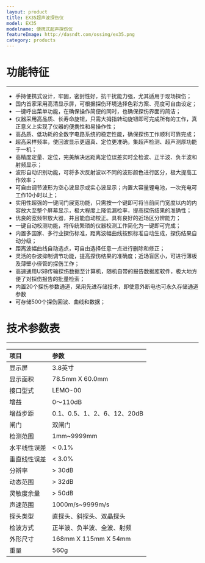 ```yaml
---
layout: product
title: EX35超声波探伤仪
model: EX35
modelname: 便携式超声探伤仪
featureImage: http://dasndt.com/ossimg/ex35.png
category: products
---
```


# 功能特征
---
- 手持便携式设计，牢固，密封性好，抗干扰能力强，尤其适用于现场探伤；
- 国内首家采用高清显示屏，可根据探伤环境选择色彩方案、亮度可自由设定；
- 一键呼出菜单功能，在确保操作简便的同时，也确保探伤界面的简洁；
- 仪器采用高品质、长寿命旋钮，只需大拇指转动旋钮即可完成所有的工作，真正意义上实现了仪器的便携性和易操作性；
- 高品质、低功耗的全数字电路系统的稳定性能，确保探伤工作顺利可靠完成；
- 超高采样频率，使回波显示更逼真、定位更准确，集超声检测、超声测厚功能于一机；
- 高精度定量、定位，完美解决远距离定位误差实时全检波、正半波、负半波和射频显示；
- 波形自动识别功能，可将多次反射波以不同的波形颜色进行区分，极大提高工作效率；
- 可自由调节波形为空心波显示或实心波显示；内置大容量锂电池，一次充电可工作10小时以上；
- 实用性超强的一键间门展宽功能，只需按一个键即可将当前间门宽度以内的内容放大至整个屏幕显示，极大程度上降低漏检率，提高探伤结果的准确性；
- 优良的宽频带放大器，并且能自动校正。具有良好的近场区分辨能力；
- 一键自动校测功能，将传统繁琐的仪器校测工作简化为一键即可完成；
- 内置多国家、多行业探伤标准，距离波幅曲线按照标准自动生成，探伤结果自动分级；
- 距离波幅曲线自动选点，可自由选择任意一点进行删除和修正；
- 灵活的杂波抑制调节功能，提高探伤结果的准确度；近场盲区小，可进行薄板及薄壁小径管的探伤工作；
- 高速通用USB传输探伤数据至计算机，随机自带的报告数据库软件，极大地方便了对探伤报告的批量检索；
- 内置20个探伤参数通道，采用先进存储技术，即使意外断电也可永久存储通道参数
- 可存储500个探伤回波、曲线和数据；


# 技术参数表
---

项目|参数
:-|:-
显示屏|3.8英寸
显示面积|78.5mm X 60.0mm
接口型式|LEMO-00
增益|0～110dB
增益步距|0.1、0.5、1、2、6、12、20dB
闸门|双闸门
检测范围|1mm~9999mm
水平线性误差|< 0.1%
垂直线性误差|< 3.0%
分辨率|> 30dB
动态范围|> 32dB
灵敏度余量|> 50dB
声速范围|1000m/s~9999m/s
探头类型|直探头、斜探头、双晶探头
检波方式|正半波、负半波、全波、射频
外形尺寸|168mm X 115mm X 54mm
重量|560g
